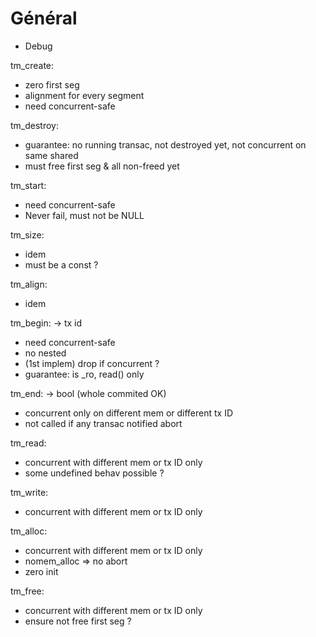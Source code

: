 # Général
- Debug



tm_create:
- zero first seg
- alignment for every segment
- need concurrent-safe

tm_destroy:
- guarantee: no running transac, not destroyed yet, not concurrent on same shared
- must free first seg & all non-freed yet

tm_start:
- need concurrent-safe
- Never fail, must not be NULL

tm_size:
- idem
- must be a const ?

tm_align:
- idem

tm_begin: -> tx id
- need concurrent-safe
- no nested
- (1st implem) drop if concurrent ?
- guarantee: is _ro, read() only

tm_end: -> bool (whole commited OK)
- concurrent only on different mem or different tx ID
- not called if any transac notified abort

tm_read:
- concurrent with different mem or tx ID only
- some undefined behav possible ?

tm_write:
- concurrent with different mem or tx ID only

tm_alloc:
- concurrent with different mem or tx ID only
- nomem_alloc => no abort
- zero init

tm_free:
- concurrent with different mem or tx ID only
- ensure not free first seg ?


